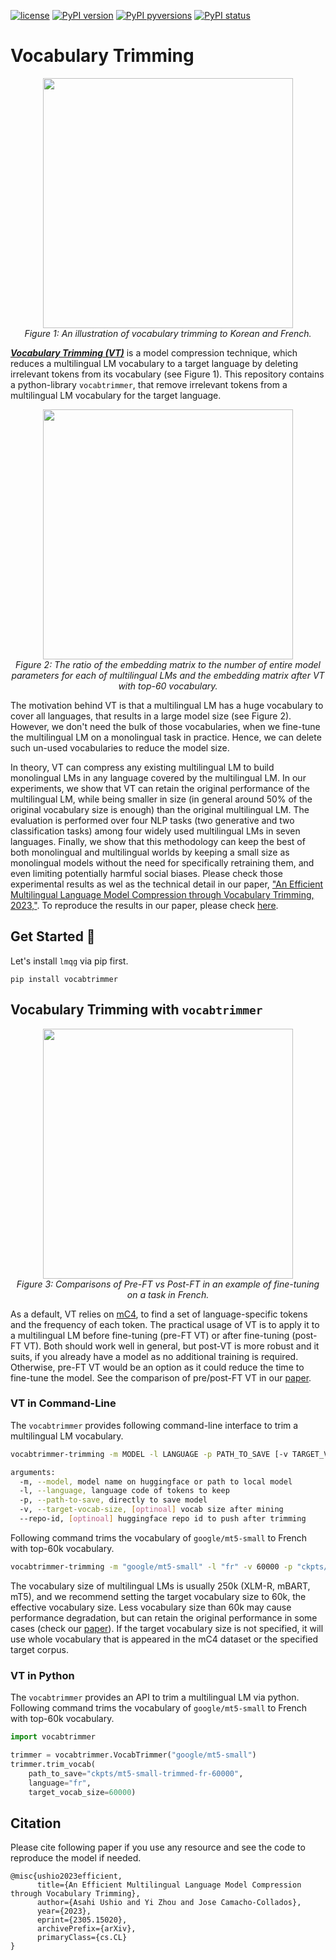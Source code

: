[![license](https://img.shields.io/badge/License-MIT-brightgreen.svg)](https://github.com/asahi417/lm-vocab-trimming/blob/master/LICENSE)
[![PyPI version](https://badge.fury.io/py/vocabtrimmer.svg)](https://badge.fury.io/py/vocabtrimmer)
[![PyPI pyversions](https://img.shields.io/pypi/pyversions/vocabtrimmer.svg)](https://pypi.python.org/pypi/vocabtrimmer/)
[![PyPI status](https://img.shields.io/pypi/status/vocabtrimmer.svg)](https://pypi.python.org/pypi/vocabtrimmer/)

# Vocabulary Trimming

<p align="center">
  <img src="https://raw.githubusercontent.com/asahi417/lm-vocab-trimming/master/assets/overview.png" width="400">
  <br><em> Figure 1: An illustration of vocabulary trimming to Korean and French. </em>
</p>


[***Vocabulary Trimming (VT)***](https://arxiv.org/abs/2305.15020) is a model compression technique, which reduces a multilingual LM vocabulary to a 
target language by deleting irrelevant tokens from its vocabulary (see Figure 1).
This repository contains a python-library `vocabtrimmer`, that remove irrelevant tokens from a multilingual LM vocabulary for the target language. 

<p align="center">
  <img src="https://raw.githubusercontent.com/asahi417/lm-vocab-trimming/master/assets/pie.png" width="400">
  <br><em> Figure 2: The ratio of the embedding matrix to the number of entire model parameters for each of multilingual LMs and the embedding matrix after VT with top-60 vocabulary. </em>
</p>

The motivation behind VT is that a multilingual LM has a huge vocabulary to cover all languages, that results in a large model size (see Figure 2). 
However, we don't need the bulk of those vocabularies, when we fine-tune the multilingual LM on a monolingual task in practice. Hence, 
we can delete such un-used vocabularies to reduce the model size.

In theory, VT can compress any existing multilingual LM to build monolingual LMs in any language covered by the multilingual LM. 
In our experiments, we show that VT can retain the original performance of the multilingual LM, while being smaller in size
(in general around 50% of the original vocabulary size is enough) than the original multilingual LM. 
The evaluation is performed over four NLP tasks (two generative and two classification tasks) among four widely used multilingual
LMs in seven languages. Finally, we show that this methodology can keep the best of both monolingual and multilingual 
worlds by keeping a small size as monolingual models without the need for specifically retraining them, and even 
limiting potentially harmful social biases. Please check those experimental results as wel as the technical detail in our paper,
["An Efficient Multilingual Language Model Compression through Vocabulary Trimming, 2023,"](https://arxiv.org/abs/2305.15020). To reproduce the results in our paper, please check [here](https://github.com/asahi417/lm-vocab-trimmer/tree/main/experiments).


## Get Started 🚀

Let's install `lmqg` via pip first.
```shell
pip install vocabtrimmer
```

## Vocabulary Trimming with `vocabtrimmer`
<p align="center">
  <img src="https://raw.githubusercontent.com/asahi417/lm-vocab-trimming/master/assets/vt_type.png" width="400">
  <br><em> Figure 3: Comparisons of Pre-FT vs Post-FT in an example of fine-tuning on a task in French. </em>
</p>

As a default, VT relies on [mC4](https://huggingface.co/datasets/vocabtrimmer/mc4_validation), to find a set of language-specific 
tokens and the frequency of each token.
The practical usage of VT is to apply it to a multilingual LM before fine-tuning (pre-FT VT) or after fine-tuning (post-FT VT). 
Both should work well in general, but post-VT is more robust and it suits, if you already have a model as no additional training is required. 
Otherwise, pre-FT VT would be an option as it could reduce the time to fine-tune the model.
See the comparison of pre/post-FT VT in our [paper]([paper-link](https://arxiv.org/abs/2305.1502)).

### VT in Command-Line
The `vocabtrimmer` provides following command-line interface to trim a multilingual LM vocabulary.
```bash
vocabtrimmer-trimming -m MODEL -l LANGUAGE -p PATH_TO_SAVE [-v TARGET_VOCAB_SIZE] [--repo-id REPO_ID] 

arguments:
  -m, --model, model name on huggingface or path to local model
  -l, --language, language code of tokens to keep
  -p, --path-to-save, directly to save model
  -v, --target-vocab-size, [optinoal] vocab size after mining
  --repo-id, [optinoal] huggingface repo id to push after trimming
```
Following command trims the vocabulary of `google/mt5-small` to French with top-60k vocabulary. 
```bash
vocabtrimmer-trimming -m "google/mt5-small" -l "fr" -v 60000 -p "ckpts/mt5-small-trimmed-fr-60000"                       
```
The vocabulary size of multilingual LMs is usually 250k (XLM-R, mBART, mT5), and we recommend setting the target vocabulary size to 60k, 
the effective vocabulary size. Less vocabulary size than 60k may cause performance degradation, but can retain the original performance in some cases 
(check our [paper](paper-link)). If the target vocabulary size is not specified, it will use whole vocabulary that is appeared in the mC4 dataset or the specified target corpus.

### VT in Python
The `vocabtrimmer` provides an API to trim a multilingual LM via python.
Following command trims the vocabulary of `google/mt5-small` to French with top-60k vocabulary.
```python
import vocabtrimmer

trimmer = vocabtrimmer.VocabTrimmer("google/mt5-small")
trimmer.trim_vocab(
    path_to_save="ckpts/mt5-small-trimmed-fr-60000",
    language="fr",
    target_vocab_size=60000)
```

## Citation
Please cite following paper if you use any resource and see the code to reproduce the model if needed.

```
@misc{ushio2023efficient,
      title={An Efficient Multilingual Language Model Compression through Vocabulary Trimming}, 
      author={Asahi Ushio and Yi Zhou and Jose Camacho-Collados},
      year={2023},
      eprint={2305.15020},
      archivePrefix={arXiv},
      primaryClass={cs.CL}
}
```
